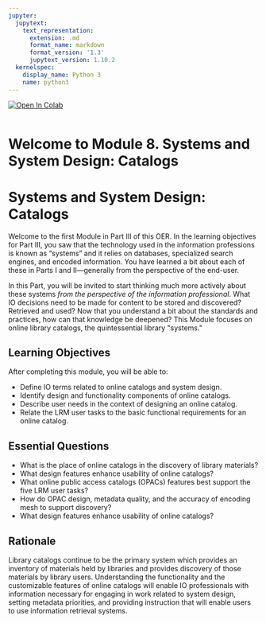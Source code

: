 ```yaml
---
jupyter:
  jupytext:
    text_representation:
      extension: .md
      format_name: markdown
      format_version: '1.3'
      jupytext_version: 1.10.2
  kernelspec:
    display_name: Python 3
    name: python3
---
```


<!-- #region id="view-in-github" colab_type="text" -->
<a href="https://colab.research.google.com/github/e3la/Organizing-Information-in-Information-Agencies/blob/master/mod8_a.ipynb" target="_parent"><img src="https://colab.research.google.com/assets/colab-badge.svg" alt="Open In Colab"/></a>
<!-- #endregion -->

```python id="rbGRk1G_xS_A"

```

<!-- #region id="ila6-HMMxcY1" -->
Welcome to Module 8. Systems and System Design: Catalogs
========================================================

Systems and System Design: Catalogs
===================================

Welcome to the first Module in Part III of this OER. In the learning objectives for Part III, you saw that the technology used in the information professions is known as “systems” and it relies on databases, specialized search engines, and encoded information. You have learned a bit about each of these in Parts I and II—generally from the perspective of the end-user.

In this Part, you will be invited to start thinking much more actively about these systems _from the perspective of the information professional_. What IO decisions need to be made for content to be stored and discovered? Retrieved and used? Now that you understand a bit about the standards and practices, how can that knowledge be deepened? This Module focuses on online library catalogs, the quintessential library "systems."

**Learning Objectives**
-------------------------------------------------------------------------------------------------

After completing this module, you will be able to:

*   Define IO terms related to online catalogs and system design. 
*   Identify design and functionality components of online catalogs.
*   Describe user needs in the context of designing an online catalog.
*   Relate the LRM user tasks to the basic functional requirements for an online catalog.

**Essential Questions**
-------------------------------------------------------------------------------------------------

*   What is the place of online catalogs in the discovery of library materials?
*   What design features enhance usability of online catalogs?
*   What online public access catalogs (OPACs) features best support the five LRM user tasks?
*   How do OPAC design, metadata quality, and the accuracy of encoding mesh to support discovery? 
*   What design features enhance usability of online catalogs?


**Rationale**
-------------

Library catalogs continue to be the primary system which provides an inventory of materials held by libraries and provides discovery of those materials by library users. Understanding the functionality and the customizable features of online catalogs will enable IO professionals with information necessary for engaging in work related to system design, setting metadata priorities, and providing instruction that will enable users to use information retrieval systems.
<!-- #endregion -->
